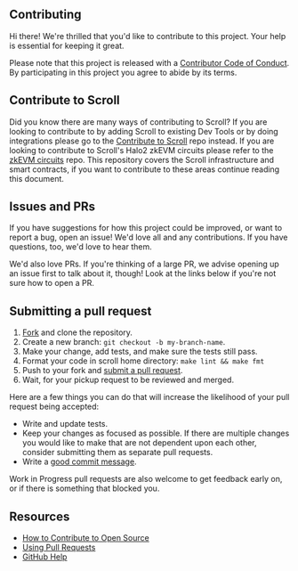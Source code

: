 ## Contributing

[fork]: /fork
[pr]: /compare
[style]: https://standardjs.com/
[code-of-conduct]: CODE_OF_CONDUCT.md

Hi there! We're thrilled that you'd like to contribute to this project. Your help is essential for keeping it great.

Please note that this project is released with a [Contributor Code of Conduct][code-of-conduct]. By participating in this project you agree to abide by its terms.

## Contribute to Scroll

Did you know there are many ways of contributing to Scroll? If you are looking to contribute to by adding Scroll to existing Dev Tools or by doing integrations please go to the [Contribute to Scroll](https://github.com/scroll-tech/contribute-to-scroll) repo instead. If you are looking to contribute to Scroll's Halo2 zkEVM circuits please refer to the [zkEVM circuits](https://github.com/scroll-tech/zkevm-circuits) repo. This repository covers the Scroll infrastructure and smart contracts, if you want to contribute to these areas continue reading this document.

## Issues and PRs

If you have suggestions for how this project could be improved, or want to report a bug, open an issue! We'd love all and any contributions. If you have questions, too, we'd love to hear them.

We'd also love PRs. If you're thinking of a large PR, we advise opening up an issue first to talk about it, though! Look at the links below if you're not sure how to open a PR.

## Submitting a pull request

1. [Fork][fork] and clone the repository.
2. Create a new branch: `git checkout -b my-branch-name`.
3. Make your change, add tests, and make sure the tests still pass.
4. Format your code in scroll home directory: `make lint && make fmt`
5. Push to your fork and [submit a pull request][pr].
6. Wait, for your pickup request to be reviewed and merged.

Here are a few things you can do that will increase the likelihood of your pull request being accepted:

- Write and update tests.
- Keep your changes as focused as possible. If there are multiple changes you would like to make that are not dependent upon each other, consider submitting them as separate pull requests.
- Write a [good commit message](http://tbaggery.com/2008/04/19/a-note-about-git-commit-messages.html).

Work in Progress pull requests are also welcome to get feedback early on, or if there is something that blocked you.

## Resources

- [How to Contribute to Open Source](https://opensource.guide/how-to-contribute/)
- [Using Pull Requests](https://help.github.com/articles/about-pull-requests/)
- [GitHub Help](https://help.github.com)
